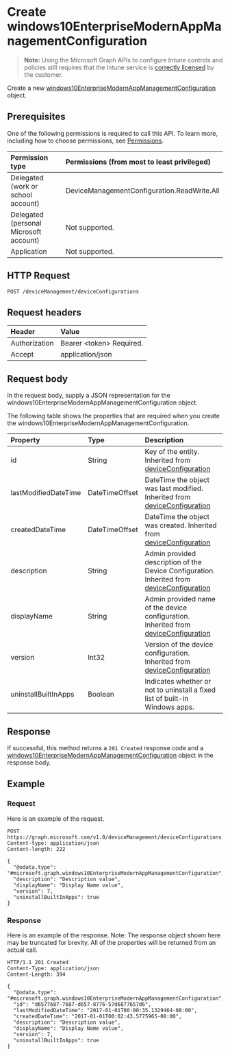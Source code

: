 ﻿# Create windows10EnterpriseModernAppManagementConfiguration

> **Note:** Using the Microsoft Graph APIs to configure Intune controls and policies still requires that the Intune service is [correctly licensed](https://go.microsoft.com/fwlink/?linkid=839381) by the customer.

Create a new [windows10EnterpriseModernAppManagementConfiguration](../resources/intune_deviceconfig_windows10enterprisemodernappmanagementconfiguration.md) object.
## Prerequisites
One of the following permissions is required to call this API. To learn more, including how to choose permissions, see [Permissions](../../../concepts/permissions_reference.md).

|Permission type|Permissions (from most to least privileged)|
|:---|:---|
|Delegated (work or school account)|DeviceManagementConfiguration.ReadWrite.All|
|Delegated (personal Microsoft account)|Not supported.|
|Application|Not supported.|

## HTTP Request
<!-- {
  "blockType": "ignored"
}
-->
``` http
POST /deviceManagement/deviceConfigurations
```

## Request headers
|Header|Value|
|:---|:---|
|Authorization|Bearer &lt;token&gt; Required.|
|Accept|application/json|

## Request body
In the request body, supply a JSON representation for the windows10EnterpriseModernAppManagementConfiguration object.

The following table shows the properties that are required when you create the windows10EnterpriseModernAppManagementConfiguration.

|Property|Type|Description|
|:---|:---|:---|
|id|String|Key of the entity. Inherited from [deviceConfiguration](../resources/intune_deviceconfig_deviceconfiguration.md)|
|lastModifiedDateTime|DateTimeOffset|DateTime the object was last modified. Inherited from [deviceConfiguration](../resources/intune_deviceconfig_deviceconfiguration.md)|
|createdDateTime|DateTimeOffset|DateTime the object was created. Inherited from [deviceConfiguration](../resources/intune_deviceconfig_deviceconfiguration.md)|
|description|String|Admin provided description of the Device Configuration. Inherited from [deviceConfiguration](../resources/intune_deviceconfig_deviceconfiguration.md)|
|displayName|String|Admin provided name of the device configuration. Inherited from [deviceConfiguration](../resources/intune_deviceconfig_deviceconfiguration.md)|
|version|Int32|Version of the device configuration. Inherited from [deviceConfiguration](../resources/intune_deviceconfig_deviceconfiguration.md)|
|uninstallBuiltInApps|Boolean|Indicates whether or not to uninstall a fixed list of built-in Windows apps.|



## Response
If successful, this method returns a `201 Created` response code and a [windows10EnterpriseModernAppManagementConfiguration](../resources/intune_deviceconfig_windows10enterprisemodernappmanagementconfiguration.md) object in the response body.

## Example
### Request
Here is an example of the request.
``` http
POST https://graph.microsoft.com/v1.0/deviceManagement/deviceConfigurations
Content-type: application/json
Content-length: 222

{
  "@odata.type": "#microsoft.graph.windows10EnterpriseModernAppManagementConfiguration",
  "description": "Description value",
  "displayName": "Display Name value",
  "version": 7,
  "uninstallBuiltInApps": true
}
```

### Response
Here is an example of the response. Note: The response object shown here may be truncated for brevity. All of the properties will be returned from an actual call.
``` http
HTTP/1.1 201 Created
Content-Type: application/json
Content-Length: 394

{
  "@odata.type": "#microsoft.graph.windows10EnterpriseModernAppManagementConfiguration",
  "id": "d6577687-7687-d657-8776-57d6877657d6",
  "lastModifiedDateTime": "2017-01-01T00:00:35.1329464-08:00",
  "createdDateTime": "2017-01-01T00:02:43.5775965-08:00",
  "description": "Description value",
  "displayName": "Display Name value",
  "version": 7,
  "uninstallBuiltInApps": true
}
```



